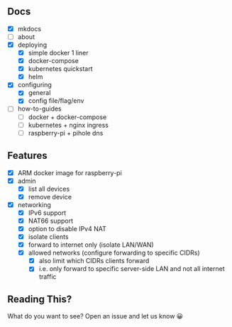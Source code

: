 ## Docs
- [x] mkdocs
- [ ] about
- [x] deploying
  - [x] simple docker 1 liner
  - [x] docker-compose
  - [x] kubernetes quickstart
  - [x] helm
- [x] configuring
  - [x] general
  - [x] config file/flag/env
- [ ] how-to-guides
  - [ ] docker + docker-compose
  - [ ] kubernetes + nginx ingress
  - [ ] raspberry-pi + pihole dns

## Features
- [x] ARM docker image for raspberry-pi
- [x] admin
  - [x] list all devices
  - [x] remove device
- [x] networking
  - [x] IPv6 support
  - [x] NAT66 support
  - [x] option to disable IPv4 NAT
  - [x] isolate clients
  - [x] forward to internet only (isolate LAN/WAN)
  - [x] allowed networks (configure forwarding to specific CIDRs)
    - [x] also limit which CIDRs clients forward
    - [x] i.e. only forward to specific server-side LAN and not all internet traffic

## Reading This?

What do you want to see? Open an issue and let us know 😀
